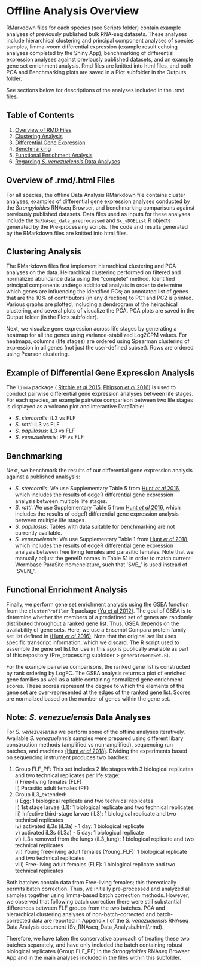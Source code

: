# Offline Analysis Overview  
RMarkdown files for each species (see Scripts folder) contain example analyses of previously published bulk RNA-seq datasets. These analyses include hierarchical clustering and principal component analyses of species samples, limma-voom differential expression (example result echoing analyses completed by the Shiny App), benchmarking of differential expression analyses against previously published datasets, and an example gene set enrichment analysis. Rmd files are knitted into html files, and both PCA and Benchmarking plots are saved in a Plot subfolder in the Outputs folder.  

See sections below for descriptions of the analyses included in the .rmd files.  

## Table of Contents  
1. [Overview of RMD Files](#overview-of-rmd-files)
1. [Clustering Analysis](#clustering-analysis)
2. [Differential Gene Expression](#example-of-differential-gene-expression-analysis)
3. [Benchmarking](#benchmarking)
4. [Functional Enrichment Analysis](#functional-enrichment-analysis)
5. [Regarding *S. venezuelensis* Data Analyses](#note-s-venezuelensis-data-analyses)

## Overview of .rmd/.html Files  
For all species, the offline Data Analysis RMarkdown file contains cluster analyses, examples of differential gene expression analyses conducted by the *Strongyloides* RNAseq Browser, and benchmarking comparisons against previously published datasets. Data files used as inputs for these analyses include the `SxRNAseq_data_preprocessed` and `Sx_vDGEList` R objects generated by the Pre-processing scripts. The code and results generated by the RMarkdown files are knitted into html files.  

## Clustering Analysis
The RMarkdown files first implement hierarchical clustering and PCA analyses on the data. Heirarchical clustering performed on filtered and normalized abundance data using the "complete" method. Identified principal components undergo additional analysis in order to determine which genes are influencing the identified PCs; an annotated list of genes that are the 10% of contributors (in any direction) to PC1 and PC2 is printed. Various graphs are plotted, including a dendrogram of the heirachical clustering, and several plots of visualize the PCA. PCA plots are saved in the Output folder (in the Plots subfolder).  

Next, we visualze gene expression across life stages by generating a heatmap for all the genes using variance-stabilized Log2CPM values. For heatmaps, columns (life stages) are ordered using Spearman clustering of expression in all genes (not just the user-defined subset). Rows are ordered using Pearson clustering.  

## Example of Differential Gene Expression Analysis
The `limma` package ( [Ritchie *et al* 2015](https://pubmed.ncbi.nlm.nih.gov/25605792/), [Phipson *et al* 2016](https://www.ncbi.nlm.nih.gov/pmc/articles/PMC5373812/)) is used to conduct pairwise differential gene expression analyses between life stages. For each species, an example pairwise comparison between two life stages is displayed as a volcano plot and interactive DataTable:

  * *S. stercoralis*: iL3 vs FLF  
  * *S. ratti*: iL3 vs FLF  
  * *S. papillosus*: iL3 vs FLF  
  * *S. venezuelensis*: PF vs FLF  

## Benchmarking
Next, we benchmark the results of our differential gene expression analysis against a published analsysis:

  * *S. stercoralis*: We use Supplementary Table 5 from [Hunt *et al* 2016](https://www.nature.com/articles/ng.3495), which includes the results of edgeR differential gene expression analysis between multiple life stages.  
  * *S. ratti*: We use Supplementary Table 5 from [Hunt *et al* 2016](https://www.nature.com/articles/ng.3495), which includes the results of edgeR differential gene expression analysis between multiple life stages.  
  * *S. papillosus*: Tables with data suitable for benchmarking are not currently available.  
  * *S. venezuelensis*: We use Supplementary Table 1 from [Hunt *et al* 2018](https://www.nature.com/articles/s41598-018-23514-z), which includes the results of edgeR differential gene expression analysis between free living females and parasitic females. Note that we manually adjust the geneID names in Table S1 in order to match current Wormbase ParaSite nomenclature, such that 'SVE_' is used instead of 'SVEN_'.  

## Functional Enrichment Analysis
Finally, we perform gene set enrichment analysis using the GSEA function from the `clusterProfiler` R package [(Yu et al 2012)](http://dx.doi.org/10.1089/omi.2011.0118). The goal of GSEA is to determine whether the members of a predefined set of genes are randomly distributed throughout a ranked gene list. Thus, GSEA depends on the availability of gene sets. Here, we use a Ensembl Compara protein family set list defined in [(Hunt *et al* 2016)](https://www.nature.com/articles/ng.3495). Note that the original set list uses specific transcript information, which we discard. The R script used to assemble the gene set list for use in this app is publically available as part of this repository (Pre_processing subfolder > `generateGeneSet.R`).  

For the example pairwise comparisons, the ranked gene list is constructed by rank ordering by LogFC. The GSEA analysis returns a plot of enriched gene families as well as a table containing normalized gene enrichment scores. These scores represent the degree to which the elements of the gene set are over-represented at the edges of the ranked gene list. Scores are normalized based on the number of genes within the gene set.

## Note: *S. venezuelensis* Data Analyses
For *S. venezuelensis* we perform some of the offline analyses iteratively. Available *S. venezuelensis* samples were prepared using different libary construction methods (amplified vs non-amplified), sequencing run batches, and machines [(Hunt *et al* 2018)](https://www.nature.com/articles/s41598-018-23514-z). Dividing the experiments based on sequencing instrument produces two batches:  

  1. Group FLF_PF: This set includes 2 life stages with 3 biological replicates and two technical replicates per life stage:  
    i) Free-living females (FLF)  
    ii) Parasitic adult females (PF)   
  2. Group iL3_extended:   
    i) Egg: 1 biological replicate and two technical replicates  
    ii) 1st stage larvae (L1): 1 biological replicate and two technical replicates  
    iii) Infective third-stage larvae (iL3): 1 biological replicate and two technical replicates  
    iv) activated iL3s (iL3a) - 1 day: 1 biological replicate  
    v) activated iL3s (iL3a) - 5 day: 1 biological replicate  
    vi) iL3s removed from the lungs (iL3_lung): 1 biological replicate and two technical replicates  
    vii) Young free-living adult females (Young_FLF): 1 biological replicate and two technical replicates  
    viii) Free-living adult females (FLF): 1 biological replicate and two technical replicates  

Both batches contain data from Free-living females; this thereotically permits batch correction. Thus, we initially pre-processed and analyzed all samples together using limma-based batch correction methods. However, we observed that following batch correction there were still substantial differences between FLF groups from the two batches. PCA and hierarchical clustering analyses of non-batch-corrected and batch-corrected data are reported in Appendix I of the *S. venezuelensis* RNAseq Data Analysis document (Sv_RNAseq_Data_Analysis.html/.rmd).  

Therefore, we have taken the conservative approach of treating these two batches separately, and have only included the batch containing robust biological replicates (Group FLF_PF) in the *Strongyloides* RNAseq Browser App and in the main analyses included in the files within this subfolder.

